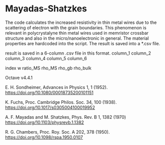 # Mayadas-Shatzkes
The code calculates the increased resistivity in thin metal wires due to the scattering of electron with the grain boundaries.
This phenomenon is relevant in polycrystalyne thin metal wires used in memristor crossbar structure and also in the micro/nanoelectronic in general.
The material properties are hardcoded into the script.
The result is saved into a *.csv file.

result is saved in a 6-column .csv file in this format.
column_1   column_2   column_3   column_4    column_5   column_6

index      w          ratio_MS   rho_MS      rho_gb     rho_bulk

Octave v4.4.1

E. H. Sondheimer, Advances in Physics 1, 1 (1952).
https://doi.org/10.1080/00018735200101151

K. Fuchs, Proc. Cambridge Philos. Soc. 34, 100 (1938). 
https://doi.org/10.1017/s0305004100019952

A. F. Mayadas and M. Shatzkes, Phys. Rev. B 1, 1382 (1970)
https://doi.org/10.1103/physrevb.1.1382

R. G. Chambers, Proc. Roy. Soc. A 202, 378 (1950). 
https://doi.org/10.1098/rspa.1950.0107
